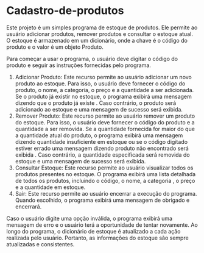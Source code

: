 # Cadastro-de-produtos
Este projeto é um simples programa de estoque de produtos. Ele permite ao usuário adicionar produtos, remover produtos e consultar o estoque atual. O estoque é armazenado em um dicionário, onde a chave é o código do produto e o valor é um objeto Produto.

Para começar a usar o programa, o usuário deve digitar o código do produto e seguir as instruções fornecidas pelo programa.

1.	Adicionar Produto: Este recurso permite ao usuário adicionar um novo produto ao estoque. Para isso, o usuário deve fornecer o código do produto, o nome, a categoria, o preço e a quantidade a ser adicionada. Se o produto já existir no estoque, o programa exibirá uma mensagem dizendo que o produto já existe . Caso contrário, o produto será adicionado ao estoque e uma mensagem de sucesso será exibida.
2.	Remover Produto: Este recurso permite ao usuário remover um produto do estoque. Para isso, o usuário deve fornecer o código do produto e a quantidade a ser removida. Se a quantidade fornecida for maior do que a quantidade atual do produto, o programa exibirá uma mensagem dizendo quantidade insuficiente em estoque ou se o código digitado estiver errado uma mensagem dizendo produto não encontrado será exibida . Caso contrário, a quantidade especificada será removida do estoque e uma mensagem de sucesso será exibida.
3.	Consultar Estoque: Este recurso permite ao usuário visualizar todos os produtos presentes no estoque. O programa exibirá uma lista detalhada de todos os produtos, incluindo o código, o nome, a categoria , o preço e a quantidade em estoque.
4.	Sair: Este recurso permite ao usuário encerrar a execução do programa. Quando escolhido, o programa exibirá uma mensagem de obrigado e encerrará.

Caso o usuário digite uma opção inválida, o programa exibirá uma mensagem de erro e o usuário terá a oportunidade de tentar novamente.
Ao longo do programa, o dicionário de estoque é atualizado a cada ação realizada pelo usuário. Portanto, as informações do estoque são sempre atualizadas e consistentes.

